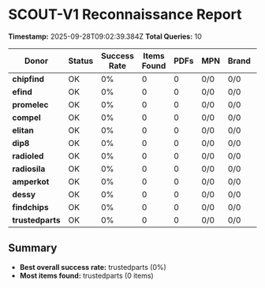 # SCOUT-V1 Reconnaissance Report

**Timestamp:** 2025-09-28T09:02:39.384Z
**Total Queries:** 10

| Donor | Status | Success Rate | Items Found | PDFs | MPN | Brand | Title | Price |
|---|---|---|---|---|---|---|---|---|
| **chipfind** | OK | 0% | 0 | 0 | 0/0 | 0/0 | 0/0 | 0/0 |
| **efind** | OK | 0% | 0 | 0 | 0/0 | 0/0 | 0/0 | 0/0 |
| **promelec** | OK | 0% | 0 | 0 | 0/0 | 0/0 | 0/0 | 0/0 |
| **compel** | OK | 0% | 0 | 0 | 0/0 | 0/0 | 0/0 | 0/0 |
| **elitan** | OK | 0% | 0 | 0 | 0/0 | 0/0 | 0/0 | 0/0 |
| **dip8** | OK | 0% | 0 | 0 | 0/0 | 0/0 | 0/0 | 0/0 |
| **radioled** | OK | 0% | 0 | 0 | 0/0 | 0/0 | 0/0 | 0/0 |
| **radiosila** | OK | 0% | 0 | 0 | 0/0 | 0/0 | 0/0 | 0/0 |
| **amperkot** | OK | 0% | 0 | 0 | 0/0 | 0/0 | 0/0 | 0/0 |
| **dessy** | OK | 0% | 0 | 0 | 0/0 | 0/0 | 0/0 | 0/0 |
| **findchips** | OK | 0% | 0 | 0 | 0/0 | 0/0 | 0/0 | 0/0 |
| **trustedparts** | OK | 0% | 0 | 0 | 0/0 | 0/0 | 0/0 | 0/0 |

## Summary
- **Best overall success rate:** trustedparts (0%)
- **Most items found:** trustedparts (0 items)
